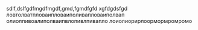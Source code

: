 sdlf,dslfgdfmgdfmgdf,gmd,fgmdfgfd
xgfdgdsfgd
ловтолватпловаипловаиполивапловаиполвап
олиолпивоалиполваипвлопивлпивапло
лоиолиорирлоормормромромо
